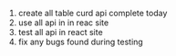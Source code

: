 1. create all table curd api complete today
2. use all api in in reac site 
3. test all api in react site
4. fix any bugs found during testing            